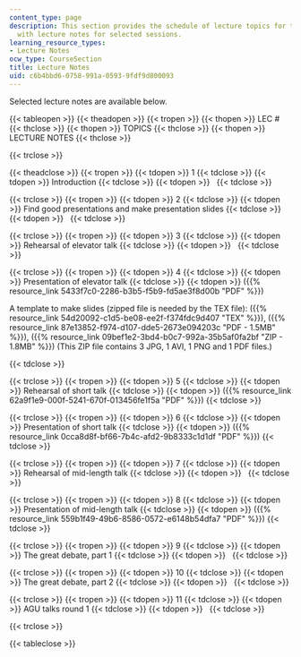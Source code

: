 ```yaml
---
content_type: page
description: This section provides the schedule of lecture topics for the course along
  with lecture notes for selected sessions.
learning_resource_types:
- Lecture Notes
ocw_type: CourseSection
title: Lecture Notes
uid: c6b4bbd6-0758-991a-0593-9fdf9d800093
---
```


Selected lecture notes are available below.

{{< tableopen >}}
{{< theadopen >}}
{{< tropen >}}
{{< thopen >}}
LEC #
{{< thclose >}}
{{< thopen >}}
TOPICS
{{< thclose >}}
{{< thopen >}}
LECTURE NOTES
{{< thclose >}}

{{< trclose >}}

{{< theadclose >}}
{{< tropen >}}
{{< tdopen >}}
1
{{< tdclose >}}
{{< tdopen >}}
Introduction
{{< tdclose >}}
{{< tdopen >}}
 
{{< tdclose >}}

{{< trclose >}}
{{< tropen >}}
{{< tdopen >}}
2
{{< tdclose >}}
{{< tdopen >}}
Find good presentations and make presentation slides
{{< tdclose >}}
{{< tdopen >}}
 
{{< tdclose >}}

{{< trclose >}}
{{< tropen >}}
{{< tdopen >}}
3
{{< tdclose >}}
{{< tdopen >}}
Rehearsal of elevator talk
{{< tdclose >}}
{{< tdopen >}}
 
{{< tdclose >}}

{{< trclose >}}
{{< tropen >}}
{{< tdopen >}}
4
{{< tdclose >}}
{{< tdopen >}}
Presentation of elevator talk
{{< tdclose >}}
{{< tdopen >}}
({{% resource_link 5433f7c0-2286-b3b5-f5b9-fd5ae3f8d00b "PDF" %}})

A template to make slides (zipped file is needed by the TEX file): ({{% resource_link 54d20092-c1d5-be08-ee2f-f374fdc9d407 "TEX" %}}), ({{% resource_link 87e13852-f974-d107-dde5-2673e094203c "PDF - 1.5MB" %}}), ({{% resource_link 09bef1e2-3bd4-b0c7-992a-35b5af0fa2bf "ZIP - 1.8MB" %}}) (This ZIP file contains 3 JPG, 1 AVI, 1 PNG and 1 PDF files.)


{{< tdclose >}}

{{< trclose >}}
{{< tropen >}}
{{< tdopen >}}
5
{{< tdclose >}}
{{< tdopen >}}
Rehearsal of short talk
{{< tdclose >}}
{{< tdopen >}}
({{% resource_link 62a9f1e9-000f-5241-670f-013456fe1f5a "PDF" %}})
{{< tdclose >}}

{{< trclose >}}
{{< tropen >}}
{{< tdopen >}}
6
{{< tdclose >}}
{{< tdopen >}}
Presentation of short talk
{{< tdclose >}}
{{< tdopen >}}
({{% resource_link 0cca8d8f-bf66-7b4c-afd2-9b8333c1d1df "PDF" %}})
{{< tdclose >}}

{{< trclose >}}
{{< tropen >}}
{{< tdopen >}}
7
{{< tdclose >}}
{{< tdopen >}}
Rehearsal of mid-length talk
{{< tdclose >}}
{{< tdopen >}}
 
{{< tdclose >}}

{{< trclose >}}
{{< tropen >}}
{{< tdopen >}}
8
{{< tdclose >}}
{{< tdopen >}}
Presentation of mid-length talk
{{< tdclose >}}
{{< tdopen >}}
({{% resource_link 559b1f49-49b6-8586-0572-e6148b54dfa7 "PDF" %}})
{{< tdclose >}}

{{< trclose >}}
{{< tropen >}}
{{< tdopen >}}
9
{{< tdclose >}}
{{< tdopen >}}
The great debate, part 1
{{< tdclose >}}
{{< tdopen >}}
 
{{< tdclose >}}

{{< trclose >}}
{{< tropen >}}
{{< tdopen >}}
10
{{< tdclose >}}
{{< tdopen >}}
The great debate, part 2
{{< tdclose >}}
{{< tdopen >}}
 
{{< tdclose >}}

{{< trclose >}}
{{< tropen >}}
{{< tdopen >}}
11
{{< tdclose >}}
{{< tdopen >}}
AGU talks round 1
{{< tdclose >}}
{{< tdopen >}}
 
{{< tdclose >}}

{{< trclose >}}

{{< tableclose >}}